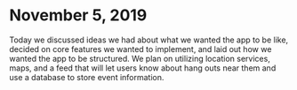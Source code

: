 # November 5, 2019
Today we discussed ideas we had about what we wanted the app to be like, decided on core features we wanted to implement, and laid out how we wanted the app to be structured. We plan on utilizing location services, maps, and a feed that will let users know about hang outs near them and use a database to store event information. 
